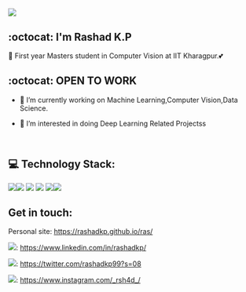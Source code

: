 # <img src="https://img.icons8.com/doodle/100/000000/hello--v1.png"/> 
## :octocat: I'm Rashad K.P



🙌 First year Masters student in Computer Vision at IIT Kharagpur.💕

## :octocat: OPEN TO WORK
- 🔭 I’m currently working on Machine Learning,Computer Vision,Data Science.

- 🌱 I’m interested in doing Deep Learning Related Projectss
</br>

## :computer: Technology Stack:

  <img src="https://img.icons8.com/color/48/000000/c-programming.png"/><img src="https://img.icons8.com/color/48/000000/html-5.png"/> <img src="https://img.icons8.com/color/48/000000/python"/> <img src="https://img.icons8.com/dusk/64/000000/javascript.png"/> <img src="https://img.icons8.com/color/48/000000/numpy"/><img src="https://img.icons8.com/color/50/000000/c-plus-plus-logo.png"/>

## Get in touch:

 Personal site: https://rashadkp.github.io/ras/

<img src="https://img.icons8.com/fluent/35/000000/linkedin-2.png"/>: https://www.linkedin.com/in/rashadkp/

<img src="https://img.icons8.com/fluent/35/000000/twitter.png"/>: https://twitter.com/rashadkp99?s=08

<img src="https://img.icons8.com/fluent/35/000000/instagram-new.png"/>: https://www.instagram.com/_rsh4d_/




